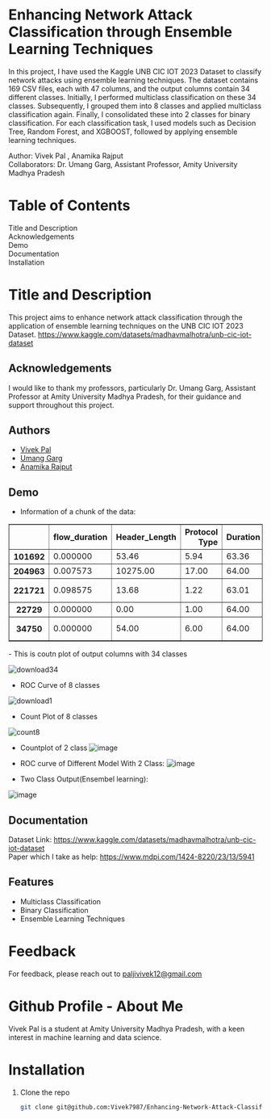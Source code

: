 # Enhancing Network Attack Classification through Ensemble Learning Techniques
In this project, I have used the Kaggle UNB CIC IOT 2023 Dataset to classify network attacks using ensemble learning techniques. The dataset contains 169 CSV files, each with 47 columns, and the output columns contain 34 different classes. Initially, I performed multiclass classification on these 34 classes. Subsequently, I grouped them into 8 classes and applied multiclass classification again. Finally, I consolidated these into 2 classes for binary classification. For each classification task, I used models such as Decision Tree, Random Forest, and XGBOOST, followed by applying ensemble learning techniques.

Author: Vivek Pal , Anamika Rajput                                 
Collaborators: Dr. Umang Garg, Assistant Professor, Amity University Madhya Pradesh      
# Table of Contents
Title and Description    
Acknowledgements    
Demo   
Documentation    
Installation      


# Title and Description
This project aims to enhance network attack classification through the application of ensemble learning techniques on the UNB CIC IOT 2023 Dataset.       https://www.kaggle.com/datasets/madhavmalhotra/unb-cic-iot-dataset         
## Acknowledgements     
I would like to thank my professors, particularly Dr. Umang Garg, Assistant Professor at Amity University Madhya Pradesh, for their guidance and support throughout this project.      
## Authors      
- [Vivek Pal](https://github.com/Vivek7987)     
- [Umang Garg](https://scholar.google.co.in/citations?user=sLv_RAMAAAAJ&hl=en)
- [Anamika Rajput]()
## Demo 
- Information of a chunk of the data:

  <div id="df-91be0d00-0646-4c57-9cb7-344338a5fe43" class="colab-df-container">
    <div>

<table border="1" class="dataframe">
  <thead>
    <tr style="text-align: right;">
      <th></th>
      <th>flow_duration</th>
      <th>Header_Length</th>
      <th>Protocol Type</th>
      <th>Duration</th>
      <th>Rate</th>
      <th>Srate</th>
      <th>Drate</th>
      <th>fin_flag_number</th>
      <th>syn_flag_number</th>
      <th>rst_flag_number</th>
      <th>psh_flag_number</th>
      <th>ack_flag_number</th>
      <th>ece_flag_number</th>
      <th>cwr_flag_number</th>
      <th>ack_count</th>
      <th>syn_count</th>
      <th>fin_count</th>
      <th>urg_count</th>
      <th>rst_count</th>
      <th>HTTP</th>
      <th>HTTPS</th>
      <th>DNS</th>
      <th>Telnet</th>
      <th>SMTP</th>
      <th>SSH</th>
      <th>IRC</th>
      <th>TCP</th>
      <th>UDP</th>
      <th>DHCP</th>
      <th>ARP</th>
      <th>ICMP</th>
      <th>IPv</th>
      <th>LLC</th>
      <th>Tot sum</th>
      <th>Min</th>
      <th>Max</th>
      <th>AVG</th>
      <th>Std</th>
      <th>Tot size</th>
      <th>IAT</th>
      <th>Number</th>
      <th>Magnitue</th>
      <th>Radius</th>
      <th>Covariance</th>
      <th>Variance</th>
      <th>Weight</th>
      <th>label</th>
    </tr>
  </thead>
  <tbody>
    <tr>
      <th>101692</th>
      <td>0.000000</td>
      <td>53.46</td>
      <td>5.94</td>
      <td>63.36</td>
      <td>32.282695</td>
      <td>32.282695</td>
      <td>0.0</td>
      <td>0.0</td>
      <td>0.0</td>
      <td>0.0</td>
      <td>0.0</td>
      <td>0.0</td>
      <td>0.0</td>
      <td>0.0</td>
      <td>0.0</td>
      <td>0.00</td>
      <td>0.0</td>
      <td>0.0</td>
      <td>0.00</td>
      <td>0.0</td>
      <td>0.0</td>
      <td>0.0</td>
      <td>0.0</td>
      <td>0.0</td>
      <td>0.0</td>
      <td>0.0</td>
      <td>1.0</td>
      <td>0.0</td>
      <td>0.0</td>
      <td>0.0</td>
      <td>0.0</td>
      <td>1.0</td>
      <td>1.0</td>
      <td>568.20</td>
      <td>54.06</td>
      <td>55.20</td>
      <td>54.215864</td>
      <td>0.357419</td>
      <td>54.06</td>
      <td>8.307598e+07</td>
      <td>9.5</td>
      <td>10.412846</td>
      <td>0.505921</td>
      <td>0.721418</td>
      <td>0.19</td>
      <td>141.55</td>
      <td>DDoS-TCP_Flood</td>
    </tr>
    <tr>
      <th>204963</th>
      <td>0.007573</td>
      <td>10275.00</td>
      <td>17.00</td>
      <td>64.00</td>
      <td>28143.121492</td>
      <td>28143.121492</td>
      <td>0.0</td>
      <td>0.0</td>
      <td>0.0</td>
      <td>0.0</td>
      <td>0.0</td>
      <td>0.0</td>
      <td>0.0</td>
      <td>0.0</td>
      <td>0.0</td>
      <td>0.00</td>
      <td>0.0</td>
      <td>0.0</td>
      <td>0.00</td>
      <td>0.0</td>
      <td>0.0</td>
      <td>0.0</td>
      <td>0.0</td>
      <td>0.0</td>
      <td>0.0</td>
      <td>0.0</td>
      <td>0.0</td>
      <td>1.0</td>
      <td>0.0</td>
      <td>0.0</td>
      <td>0.0</td>
      <td>1.0</td>
      <td>1.0</td>
      <td>525.00</td>
      <td>50.00</td>
      <td>50.00</td>
      <td>50.000000</td>
      <td>0.000000</td>
      <td>50.00</td>
      <td>8.301601e+07</td>
      <td>9.5</td>
      <td>10.000000</td>
      <td>0.000000</td>
      <td>0.000000</td>
      <td>0.00</td>
      <td>141.55</td>
      <td>DoS-UDP_Flood</td>
    </tr>
    <tr>
      <th>221721</th>
      <td>0.098575</td>
      <td>13.68</td>
      <td>1.22</td>
      <td>63.01</td>
      <td>3.350618</td>
      <td>3.350618</td>
      <td>0.0</td>
      <td>0.0</td>
      <td>0.0</td>
      <td>0.0</td>
      <td>0.0</td>
      <td>0.0</td>
      <td>0.0</td>
      <td>0.0</td>
      <td>0.0</td>
      <td>0.05</td>
      <td>0.0</td>
      <td>0.0</td>
      <td>0.03</td>
      <td>0.0</td>
      <td>0.0</td>
      <td>0.0</td>
      <td>0.0</td>
      <td>0.0</td>
      <td>0.0</td>
      <td>0.0</td>
      <td>0.0</td>
      <td>0.0</td>
      <td>0.0</td>
      <td>0.0</td>
      <td>1.0</td>
      <td>1.0</td>
      <td>1.0</td>
      <td>9143.02</td>
      <td>267.42</td>
      <td>1490.96</td>
      <td>869.630176</td>
      <td>562.563128</td>
      <td>873.56</td>
      <td>8.325337e+07</td>
      <td>9.5</td>
      <td>41.511237</td>
      <td>795.405003</td>
      <td>333780.832837</td>
      <td>0.95</td>
      <td>141.55</td>
      <td>DDoS-ICMP_Fragmentation</td>
    </tr>
    <tr>
      <th>22729</th>
      <td>0.000000</td>
      <td>0.00</td>
      <td>1.00</td>
      <td>64.00</td>
      <td>24.105126</td>
      <td>24.105126</td>
      <td>0.0</td>
      <td>0.0</td>
      <td>0.0</td>
      <td>0.0</td>
      <td>0.0</td>
      <td>0.0</td>
      <td>0.0</td>
      <td>0.0</td>
      <td>0.0</td>
      <td>0.00</td>
      <td>0.0</td>
      <td>0.0</td>
      <td>0.00</td>
      <td>0.0</td>
      <td>0.0</td>
      <td>0.0</td>
      <td>0.0</td>
      <td>0.0</td>
      <td>0.0</td>
      <td>0.0</td>
      <td>0.0</td>
      <td>0.0</td>
      <td>0.0</td>
      <td>0.0</td>
      <td>1.0</td>
      <td>1.0</td>
      <td>1.0</td>
      <td>441.00</td>
      <td>42.00</td>
      <td>42.00</td>
      <td>42.000000</td>
      <td>0.000000</td>
      <td>42.00</td>
      <td>8.312442e+07</td>
      <td>9.5</td>
      <td>9.165151</td>
      <td>0.000000</td>
      <td>0.000000</td>
      <td>0.00</td>
      <td>141.55</td>
      <td>DDoS-ICMP_Flood</td>
    </tr>
    <tr>
      <th>34750</th>
      <td>0.000000</td>
      <td>54.00</td>
      <td>6.00</td>
      <td>64.00</td>
      <td>2.472561</td>
      <td>2.472561</td>
      <td>0.0</td>
      <td>0.0</td>
      <td>0.0</td>
      <td>0.0</td>
      <td>1.0</td>
      <td>1.0</td>
      <td>0.0</td>
      <td>0.0</td>
      <td>0.0</td>
      <td>0.00</td>
      <td>0.0</td>
      <td>1.0</td>
      <td>1.00</td>
      <td>0.0</td>
      <td>0.0</td>
      <td>0.0</td>
      <td>0.0</td>
      <td>0.0</td>
      <td>0.0</td>
      <td>0.0</td>
      <td>1.0</td>
      <td>0.0</td>
      <td>0.0</td>
      <td>0.0</td>
      <td>0.0</td>
      <td>1.0</td>
      <td>1.0</td>
      <td>567.00</td>
      <td>54.00</td>
      <td>54.00</td>
      <td>54.000000</td>
      <td>0.000000</td>
      <td>54.00</td>
      <td>8.331473e+07</td>
      <td>9.5</td>
      <td>10.392305</td>
      <td>0.000000</td>
      <td>0.000000</td>
      <td>0.00</td>
      <td>141.55</td>
      <td>DDoS-PSHACK_Flood</td>
    </tr>
  </tbody>
</table>
</div>
</div>       
-  This is coutn plot of output columns with 34 classes      

![download34](https://github.com/Vivek7987/Enhancing-Network-Attack-Classification-through-Ensemble-Learning-Techniques/assets/111482462/1e5939c6-3687-452f-94ee-460827cddbf7)


-  ROC Curve of 8 classes
  
![download1](https://github.com/Vivek7987/Enhancing-Network-Attack-Classification-through-Ensemble-Learning-Techniques/assets/111482462/38a90269-2624-4f71-903c-ee6b6089ebcc)

-  Count Plot of 8 classes

![count8](https://github.com/Vivek7987/Enhancing-Network-Attack-Classification-through-Ensemble-Learning-Techniques/assets/111482462/de2865d1-2c9e-4ad3-938e-99eb2a5a5635)

-  Countplot of 2 class
  ![image](https://github.com/Vivek7987/Enhancing-Network-Attack-Classification-through-Ensemble-Learning-Techniques/assets/111482462/57236538-c2b3-4fdd-b44a-4439c5125167)

-  ROC curve of Different Model With 2 Class:
![image](https://github.com/Vivek7987/Enhancing-Network-Attack-Classification-through-Ensemble-Learning-Techniques/assets/111482462/ce9d5691-b1ab-4cca-a7dc-b6916b98af12)



-  Two Class Output(Ensembel learning):
  
![image](https://github.com/Vivek7987/Enhancing-Network-Attack-Classification-through-Ensemble-Learning-Techniques/assets/111482462/39b5b570-3e79-4a0f-9398-29f778d28620)


## Documentation     

Dataset Link: https://www.kaggle.com/datasets/madhavmalhotra/unb-cic-iot-dataset    
Paper which I take as help:  https://www.mdpi.com/1424-8220/23/13/5941

## Features
-  Multiclass Classification
-  Binary Classification
-  Ensemble Learning Techniques

# Feedback
For feedback, please reach out to paljivivek12@gmail.com      

# Github Profile - About Me     
Vivek Pal is a student at Amity University Madhya Pradesh, with a keen interest in machine learning and data science.     

# Installation
 1. Clone the repo
    ```bash
    git clone git@github.com:Vivek7987/Enhancing-Network-Attack-Classification-through-Ensemble-Learning-Techniques.git
 
   ```

